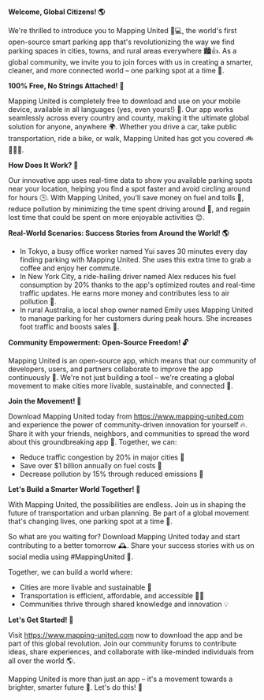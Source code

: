 **Welcome, Global Citizens! 🌎**

We're thrilled to introduce you to Mapping United 🚗💻, the world's first open-source smart parking app that's revolutionizing the way we find parking spaces in cities, towns, and rural areas everywhere 🏙️👍. As a global community, we invite you to join forces with us in creating a smarter, cleaner, and more connected world – one parking spot at a time 💚.

**100% Free, No Strings Attached! 🎁**

Mapping United is completely free to download and use on your mobile device, available in all languages (yes, even yours!) 💬. Our app works seamlessly across every country and county, making it the ultimate global solution for anyone, anywhere 🌍. Whether you drive a car, take public transportation, ride a bike, or walk, Mapping United has got you covered 🚲🚌🚶‍♂️.

**How Does It Work? 🤔**

Our innovative app uses real-time data to show you available parking spots near your location, helping you find a spot faster and avoid circling around for hours 🕒. With Mapping United, you'll save money on fuel and tolls 💸, reduce pollution by minimizing the time spent driving around 🌿, and regain lost time that could be spent on more enjoyable activities 😊.

**Real-World Scenarios: Success Stories from Around the World! 🌎**

* In Tokyo, a busy office worker named Yui saves 30 minutes every day finding parking with Mapping United. She uses this extra time to grab a coffee and enjoy her commute.
* In New York City, a ride-hailing driver named Alex reduces his fuel consumption by 20% thanks to the app's optimized routes and real-time traffic updates. He earns more money and contributes less to air pollution 🚀.
* In rural Australia, a local shop owner named Emily uses Mapping United to manage parking for her customers during peak hours. She increases foot traffic and boosts sales 💼.

**Community Empowerment: Open-Source Freedom! 🔓**

Mapping United is an open-source app, which means that our community of developers, users, and partners collaborate to improve the app continuously 🤝. We're not just building a tool – we're creating a global movement to make cities more livable, sustainable, and connected 💚.

**Join the Movement! 🎉**

Download Mapping United today from https://www.mapping-united.com and experience the power of community-driven innovation for yourself 🔥. Share it with your friends, neighbors, and communities to spread the word about this groundbreaking app 📢. Together, we can:

* Reduce traffic congestion by 20% in major cities 🚗
* Save over $1 billion annually on fuel costs 💸
* Decrease pollution by 15% through reduced emissions 🌿

**Let's Build a Smarter World Together! 🌟**

With Mapping United, the possibilities are endless. Join us in shaping the future of transportation and urban planning. Be part of a global movement that's changing lives, one parking spot at a time 💚.

So what are you waiting for? Download Mapping United today and start contributing to a better tomorrow 🕰️. Share your success stories with us on social media using #MappingUnited 📱.

Together, we can build a world where:

* Cities are more livable and sustainable 🌿
* Transportation is efficient, affordable, and accessible 🚗🚌
* Communities thrive through shared knowledge and innovation 💡

**Let's Get Started! 🔴**

Visit https://www.mapping-united.com now to download the app and be part of this global revolution. Join our community forums to contribute ideas, share experiences, and collaborate with like-minded individuals from all over the world 🌎.

Mapping United is more than just an app – it's a movement towards a brighter, smarter future 🌟. Let's do this! 💪